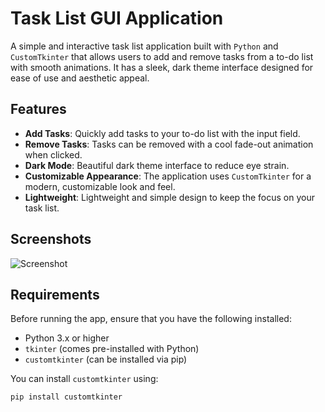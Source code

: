 # Task List GUI Application

A simple and interactive task list application built with `Python` and `CustomTkinter` that allows users to add and remove tasks from a to-do list with smooth animations. It has a sleek, dark theme interface designed for ease of use and aesthetic appeal.

## Features

- **Add Tasks**: Quickly add tasks to your to-do list with the input field.
- **Remove Tasks**: Tasks can be removed with a cool fade-out animation when clicked.
- **Dark Mode**: Beautiful dark theme interface to reduce eye strain.
- **Customizable Appearance**: The application uses `CustomTkinter` for a modern, customizable look and feel.
- **Lightweight**: Lightweight and simple design to keep the focus on your task list.

## Screenshots

![Screenshot](path_to_your_screenshot.png)

## Requirements

Before running the app, ensure that you have the following installed:

- Python 3.x or higher
- `tkinter` (comes pre-installed with Python)
- `customtkinter` (can be installed via pip)

You can install `customtkinter` using:

```bash
pip install customtkinter
